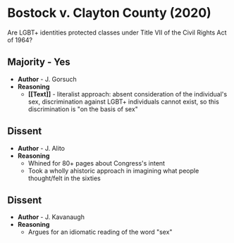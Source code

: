 # Bostock v. Clayton County (2020)
Are LGBT+ identities protected classes under Title VII of the Civil Rights Act of 1964?

## Majority - Yes
* **Author** - J. Gorsuch
* **Reasoning**
	* **[[Text]]** - literalist approach: absent consideration of the individual's sex, discrimination against LGBT+ individuals cannot exist, so this discrimination is "on the basis of sex"

## Dissent
* **Author** - J. Alito
* **Reasoning**
	* Whined for 80+ pages about Congress's intent
	* Took a wholly ahistoric approach in imagining what people thought/felt in the sixties

## Dissent
* **Author** - J. Kavanaugh
* **Reasoning**
	* Argues for an idiomatic reading of the word "sex"